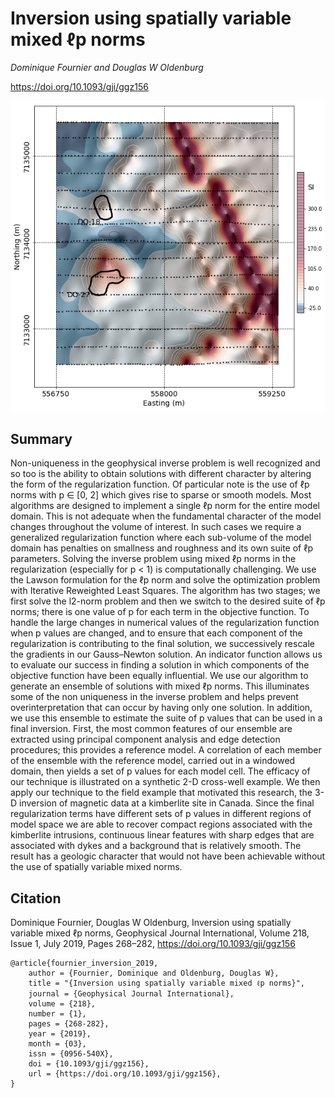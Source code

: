 # Inversion using spatially variable mixed ℓp norms

_Dominique Fournier and Douglas W Oldenburg_

https://doi.org/10.1093/gji/ggz156

![thumbnail](./paper/thumbnail.png)

## Summary

Non-uniqueness in the geophysical inverse problem is well recognized and so too is the ability to obtain solutions with different character by altering the form of the regularization function. Of particular note is the use of ℓp norms with p ∈ [0, 2] which gives rise to sparse or smooth models. Most algorithms are designed to implement a single ℓp norm for the entire model domain. This is not adequate when the fundamental character of the model changes throughout the volume of interest. In such cases we require a generalized regularization function where each sub-volume of the model domain has penalties on smallness and roughness and its own suite of ℓp parameters.
Solving the inverse problem using mixed ℓp norms in the regularization (especially for p < 1) is computationally challenging. We use the Lawson formulation for the ℓp norm and solve the optimization problem with Iterative Reweighted Least Squares. The algorithm has two stages; we first solve the l2-norm problem and then we switch to the desired suite of ℓp norms; there is one value of p for each term in the objective function. To handle the large changes in numerical values of the regularization function when p values are changed, and to ensure that each component of the regularization is contributing to the final solution, we successively rescale the gradients
in our Gauss–Newton solution. An indicator function allows us to evaluate our success in finding a solution in which components of the objective function have been equally influential.
We use our algorithm to generate an ensemble of solutions with mixed ℓp norms. This illuminates some of the non uniqueness in the inverse problem and helps prevent overinterpretation that can occur by having only one solution. In addition, we use this ensemble to estimate the suite of p values that can be used in a final inversion. First, the most common features of our ensemble are extracted using principal component analysis and edge detection procedures; this provides a reference model. A correlation of each member of the ensemble with the reference model, carried out in a windowed domain, then yields a set of p values for each model cell. The efficacy of our technique is illustrated on a synthetic 2-D cross-well example. We then apply our technique to the field example that motivated this research, the 3-D inversion of magnetic data at a kimberlite site in Canada. Since the final regularization terms have different sets of p values in different regions of model space we are able to recover compact regions associated with the kimberlite intrusions, continuous linear features with sharp edges that are associated with dykes and a background that is relatively smooth. The result has a geologic character that would not have been achievable without the use of spatially variable mixed norms.

## Citation

Dominique Fournier, Douglas W Oldenburg, Inversion using spatially variable mixed ℓp norms, Geophysical Journal International, Volume 218, Issue 1, July 2019, Pages 268–282, https://doi.org/10.1093/gji/ggz156

```
@article{fournier_inversion_2019,
    author = {Fournier, Dominique and Oldenburg, Douglas W},
    title = "{Inversion using spatially variable mixed ℓp norms}",
    journal = {Geophysical Journal International},
    volume = {218},
    number = {1},
    pages = {268-282},
    year = {2019},
    month = {03},
    issn = {0956-540X},
    doi = {10.1093/gji/ggz156},
    url = {https://doi.org/10.1093/gji/ggz156},
}

```

